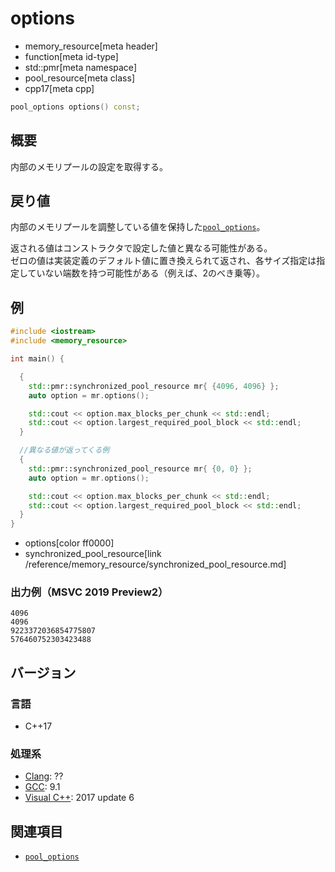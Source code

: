 # options
* memory_resource[meta header]
* function[meta id-type]
* std::pmr[meta namespace]
* pool_resource[meta class]
* cpp17[meta cpp]

```cpp
pool_options options() const;
```

## 概要
内部のメモリプールの設定を取得する。

## 戻り値
内部のメモリプールを調整している値を保持した[`pool_options`](/reference/memory_resource/pool_options.md)。

返される値はコンストラクタで設定した値と異なる可能性がある。  
ゼロの値は実装定義のデフォルト値に置き換えられて返され、各サイズ指定は指定していない端数を持つ可能性がある（例えば、2のべき乗等）。

## 例
```cpp example
#include <iostream>
#include <memory_resource>

int main() {

  {
    std::pmr::synchronized_pool_resource mr{ {4096, 4096} };
    auto option = mr.options();

    std::cout << option.max_blocks_per_chunk << std::endl;
    std::cout << option.largest_required_pool_block << std::endl;
  }

  //異なる値が返ってくる例
  {
    std::pmr::synchronized_pool_resource mr{ {0, 0} };
    auto option = mr.options();

    std::cout << option.max_blocks_per_chunk << std::endl;
    std::cout << option.largest_required_pool_block << std::endl;
  }
}
```
* options[color ff0000]
* synchronized_pool_resource[link /reference/memory_resource/synchronized_pool_resource.md]

### 出力例（MSVC 2019 Preview2）
```
4096
4096
9223372036854775807
576460752303423488
```

## バージョン
### 言語
- C++17

### 処理系
- [Clang](/implementation.md#clang): ??
- [GCC](/implementation.md#gcc): 9.1
- [Visual C++](/implementation.md#visual_cpp): 2017 update 6

## 関連項目
- [`pool_options`](/reference/memory_resource/pool_options.md)